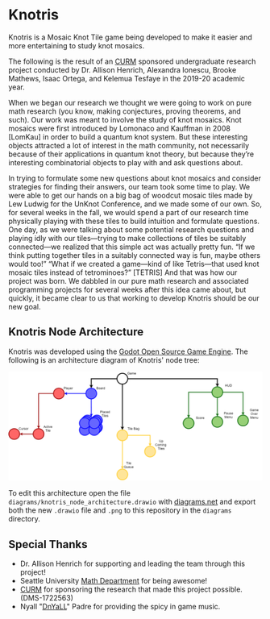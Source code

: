 # Knotris

Knotris is a Mosaic Knot Tile game being developed to make it easier and more entertaining to study knot mosaics.

The following is the result of an [CURM](http://urmath.org/curm/) sponsored undergraduate research project conducted by Dr. Allison Henrich, Alexandra Ionescu, Brooke Mathews, Isaac Ortega, and Kelemua Tesfaye in the 2019-20 academic year.

When we began our research we thought we were going to work on pure math research (you know, making conjectures, proving theorems, and such). Our work was meant to involve the study of knot mosaics. Knot mosaics were first introduced by Lomonaco and Kauffman in 2008 [LomKau] in order to build a quantum knot system. But these interesting objects attracted a lot of interest in the math community, not necessarily because of their applications in quantum knot theory, but because they’re interesting combinatorial objects to play with and ask questions about.

In trying to formulate some new questions about knot mosaics and consider strategies for finding their answers, our team took some time to play. We were able to get our hands on a big bag of woodcut mosaic tiles made by Lew Ludwig for the UnKnot Conference, and we made some of our own. So, for several weeks in the fall, we would spend a part of our research time physically playing with these tiles to build intuition and formulate questions. One day, as we were talking about some potential research questions and playing idly with our tiles—trying to make collections of tiles be suitably connected—we realized that this simple act was actually pretty fun. “If we think putting together tiles in a suitably connected way is fun, maybe others would too!” “What if we created a game—kind of like Tetris—that used knot mosaic tiles instead of tetrominoes?” [TETRIS] And that was how our project was born. We dabbled in our pure math research and associated programming projects for several weeks after this idea came about, but quickly, it became clear to us that working to develop Knotris should be our new goal.

## Knotris Node Architecture

Knotris was developed using the [Godot Open Source Game Engine](https://godotengine.org/). The following is an architecture diagram of Knotris' node tree:

![Knotis Node Architecture](diagrams/knotris_node_architecture.png)

To edit this architecture open the file `diagrams/knotris_node_architecture.drawio` with [diagrams.net](https://www.diagrams.net/) and export both the new `.drawio` file and `.png` to this repository in the `diagrams` directory.

## Special Thanks

- Dr. Allison Henrich for supporting and leading the team through this project!
- Seattle University [Math Department](https://www.seattleu.edu/scieng/math/) for being awesome!
- [CURM](http://urmath.org/curm/) for sponsoring the research that made this project possible. (DMS-1722563)
- Nyall "[DnYaLL](https://soundcloud.com/nyall-padre)" Padre for providing the spicy in game music.
